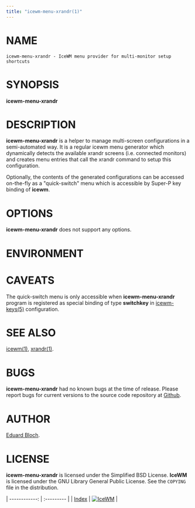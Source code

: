 ```yaml
---
title: "icewm-menu-xrandr(1)"
---
```

# NAME

    icewm-menu-xrandr - IceWM menu provider for multi-monitor setup shortcuts

# SYNOPSIS

**icewm-menu-xrandr**

# DESCRIPTION

**icewm-menu-xrandr** is a helper to manage multi-screen configurations
in a semi-automated way. It is a regular icewm menu generator which dynamically
detects the available xrandr screens (i.e. connected monitors) and
creates menu entries that call the xrandr command to setup this
configuration.

Optionally, the contents of the generated configurations can be accessed
on-the-fly as a "quick-switch" menu which is accessible by Super-P key
binding of **icewm**.

# OPTIONS

**icewm-menu-xrandr** does not support any options.

# ENVIRONMENT

# CAVEATS

The quick-switch menu is only accessible when **icewm-menu-xrandr** program
is registered as special binding of type **switchkey** in
[icewm-keys(5)](icewm-keys.md) configuration.

# SEE ALSO

[icewm(1)](icewm.md),
[xrandr(1)](https://manned.org/xrandr.1).

# BUGS

**icewm-menu-xrandr** had no known bugs at the time of release.  Please report bugs
for current versions to the source code repository at
[Github](https://github.com/bbidulock/icewm/issues).

# AUTHOR

[Eduard Bloch](mailto:edi@gmx.de).

# LICENSE

**icewm-menu-xrandr** is licensed under the Simplified BSD License.
**IceWM** is licensed under the GNU Library General Public License.
See the `COPYING` file in the distribution.

| ------------: | :--------- |
| [Index](/man) | [![IceWM](/images/logom.jpg "ice-wm.org")](https://ice-wm.org "ice-wm.org") |
